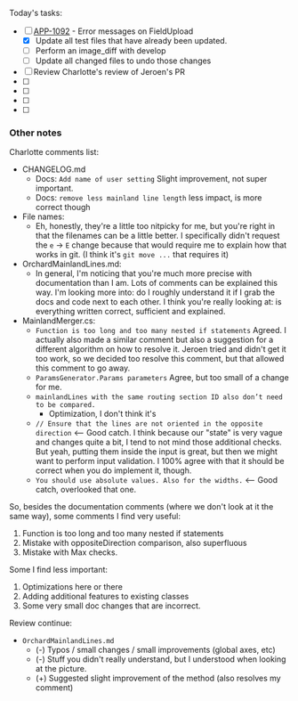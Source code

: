 Today's tasks:
- [ ] [APP-1092](https://agxeed.atlassian.net/browse/APP-1092) - Error messages on FieldUpload
    - [x] Update all test files that have already been updated.
    - [ ] Perform an image_diff with develop
    - [ ] Update all changed files to undo those changes
- [ ] Review Charlotte's review of Jeroen's PR
- [ ] 
- [ ] 
- [ ] 
- [ ]  

### Other notes

Charlotte comments list:
- CHANGELOG.md
    - Docs: `Add name of user setting` Slight improvement, not super important.
    - Docs: `remove less mainland line length` less impact, is more correct though
- File names:
    - Eh, honestly, they're a little too nitpicky for me, but you're right in that the filenames can be a little better. I specifically didn't request the `e` -> `E` change because that would require me to explain how that works in git. (I think it's `git move ...` that requires it)
- OrchardMainlandLines.md:
    - In general, I'm noticing that you're much more precise with documentation than I am. Lots of comments can be explained this way. I'm looking more into: do I roughly understand it if I grab the docs and code next to each other. I think you're really looking at: is everything written correct, sufficient and explained.
- MainlandMerger.cs:
    - `Function is too long and too many nested if statements` Agreed. I actually also made a similar comment but also a suggestion for a different algorithm on how to resolve it. Jeroen tried and didn't get it too work, so we decided too resolve this comment, but that allowed this comment to go away.
    - `ParamsGenerator.Params parameters` Agree, but too small of a change for me.
    - `mainlandLines with the same routing section ID also don’t need to be compared.`
        - Optimization, I don't think it's 
    - `// Ensure that the lines are not oriented in the opposite direction` <-- Good catch. I think because our "state" is very vague and changes quite a bit, I tend to not mind those additional checks. But yeah, putting them inside the input is great, but then we might want to perform input validation. I 100% agree with that it should be correct when you do implement it, though.
    - `You should use absolute values. Also for the widths.` <-- Good catch, overlooked that one.

So, besides the documentation comments (where we don't look at it the same way), some comments I find very useful:
1. Function is too long and too many nested if statements
2. Mistake with oppositeDirection comparison, also superfluous
3. Mistake with Max checks.

Some I find less important:
1. Optimizations here or there
2. Adding additional features to existing classes
3. Some very small doc changes that are incorrect.

Review continue:
- `OrchardMainlandLines.md`
    - (-) Typos / small changes / small improvements (global axes, etc)
    - (-) Stuff you didn't really understand, but I understood when looking at the picture.
    - (+) Suggested slight improvement of the method (also resolves my comment)